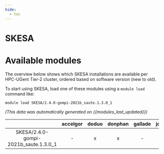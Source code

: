 ```yaml
---
hide:
  - toc
---
```


SKESA
=====

# Available modules


The overview below shows which SKESA installations are available per HPC-UGent Tier-2 cluster, ordered based on software version (new to old).

To start using SKESA, load one of these modules using a `module load` command like:

```shell
module load SKESA/2.4.0-gompi-2021b_saute.1.3.0_1
```

*(This data was automatically generated on {{modules_last_updated}})*  

| |accelgor|doduo|donphan|gallade|joltik|shinx|
| :---: | :---: | :---: | :---: | :---: | :---: | :---: |
|SKESA/2.4.0-gompi-2021b_saute.1.3.0_1|-|x|x|-|-|-|
